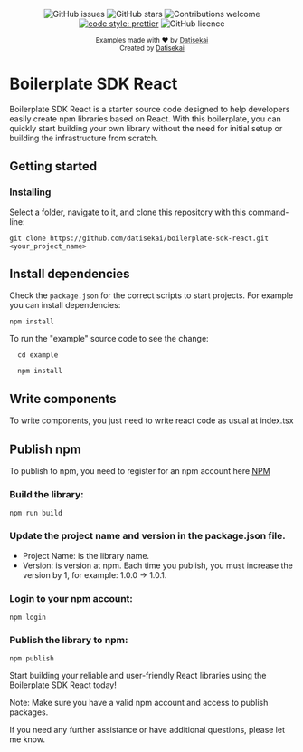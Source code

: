 <div align="center">

![GitHub issues](https://img.shields.io/github/issues/datisekai/boilerplate-sdk-react.svg?style=flat-square)
![GitHub stars](https://img.shields.io/github/stars/datisekai/boilerplate-sdk-react.svg?style=flat-square)
![Contributions welcome](https://img.shields.io/badge/contributions-welcome-orange.svg?style=flat-square)
[![code style: prettier](https://img.shields.io/badge/code_style-prettier-ff69b4.svg?style=flat-square)](https://github.com/prettier/prettier)
![GitHub licence](https://img.shields.io/github/license/datisekai/boilerplate-sdk-react.svg?style=flat-square)

</div>

<p align="center">
  <sub>
    Examples made with ❤︎ by <a href="https://github.com/datisekai/react-loadify">Datisekai</a></br>
    Created by <a href="https://github.com/photonstorm">Datisekai</a>
  </sub>
</p>

# Boilerplate SDK React

Boilerplate SDK React is a starter source code designed to help developers easily create npm libraries based on React. With this boilerplate, you can quickly start building your own library without the need for initial setup or building the infrastructure from scratch.

## Getting started

### Installing

Select a folder, navigate to it, and clone this repository
with this command-line:

```
git clone https://github.com/datisekai/boilerplate-sdk-react.git <your_project_name>
```

## Install dependencies

Check the `package.json` for the correct scripts to start projects.
For example you can install dependencies:

```
npm install
```

To run the "example" source code to see the change:

```
  cd example
```

```
  npm install
```

## Write components

To write components, you just need to write react code as usual at index.tsx

## Publish npm

To publish to npm, you need to register for an npm account here [NPM](https://www.npmjs.com/login)

### Build the library:

```
npm run build
```

### Update the project name and version in the package.json file.

- Project Name: is the library name.
- Version: is version at npm. Each time you publish, you must increase the version by 1, for example: 1.0.0 -> 1.0.1.

### Login to your npm account:

```
npm login
```

### Publish the library to npm:

```
npm publish
```

Start building your reliable and user-friendly React libraries using the Boilerplate SDK React today!

Note: Make sure you have a valid npm account and access to publish packages.

If you need any further assistance or have additional questions, please let me know.
